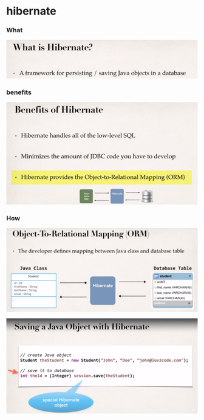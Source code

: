 # hibernate

### What

![](../.gitbook/assets/image%20%2874%29.png)

### benefits

![](../.gitbook/assets/image%20%2860%29.png)

### How

![](../.gitbook/assets/image%20%2861%29.png)

![](../.gitbook/assets/image%20%2862%29.png)

